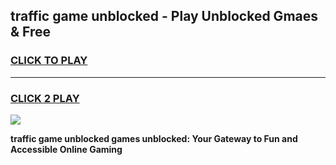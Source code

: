 
## traffic game unblocked - Play Unblocked Gmaes & Free
<h3>
<a href="https://news.freeplayer.one?title=traffic_game_unblocked&ref=16F">CLICK TO PLAY</a></h3>
<hr>

<h3>
<a href="https://news.freeplayer.one?title=traffic_game_unblocked&ref=16F">CLICK 2 PLAY</a>
  
</h3>

<a href="https://news.freeplayer.one?title=traffic_game_unblocked&ref=16F/"><img src="https://clearcache.store/games.png"></a>


**traffic game unblocked games unblocked: Your Gateway to Fun and Accessible Online Gaming**
